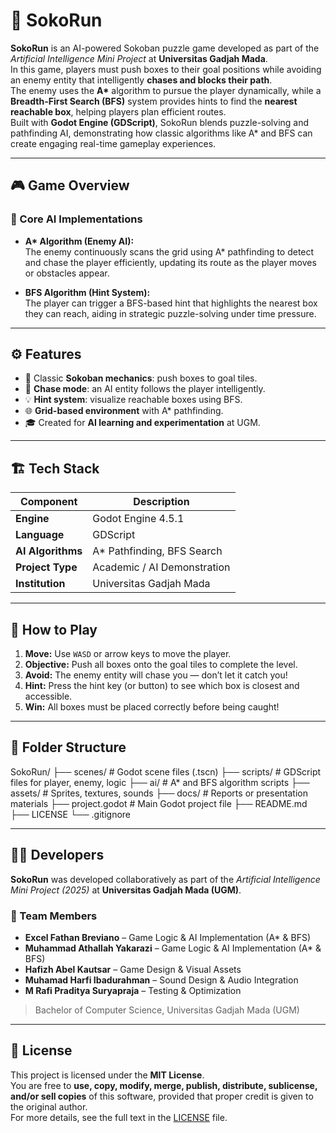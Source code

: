 # 🧩 SokoRun

**SokoRun** is an AI-powered Sokoban puzzle game developed as part of the *Artificial Intelligence Mini Project* at **Universitas Gadjah Mada**.  
In this game, players must push boxes to their goal positions while avoiding an enemy entity that intelligently **chases and blocks their path**.  
The enemy uses the **A\*** algorithm to pursue the player dynamically, while a **Breadth-First Search (BFS)** system provides hints to find the **nearest reachable box**, helping players plan efficient routes.  
Built with **Godot Engine (GDScript)**, SokoRun blends puzzle-solving and pathfinding AI, demonstrating how classic algorithms like A\* and BFS can create engaging real-time gameplay experiences.

---

## 🎮 Game Overview

### 🧠 Core AI Implementations
- **A\* Algorithm (Enemy AI):**  
  The enemy continuously scans the grid using A\* pathfinding to detect and chase the player efficiently, updating its route as the player moves or obstacles appear.

- **BFS Algorithm (Hint System):**  
  The player can trigger a BFS-based hint that highlights the nearest box they can reach, aiding in strategic puzzle-solving under time pressure.

---

## ⚙️ Features
- 🧩 Classic **Sokoban mechanics**: push boxes to goal tiles.
- 👾 **Chase mode**: an AI entity follows the player intelligently.
- 💡 **Hint system**: visualize reachable boxes using BFS.
- 🌐 **Grid-based environment** with A\* pathfinding.
- 🎓 Created for **AI learning and experimentation** at UGM.

---

## 🏗️ Tech Stack
| Component | Description |
|------------|--------------|
| **Engine** | Godot Engine 4.5.1 |
| **Language** | GDScript |
| **AI Algorithms** | A\* Pathfinding, BFS Search |
| **Project Type** | Academic / AI Demonstration |
| **Institution** | Universitas Gadjah Mada |

---

## 🚀 How to Play
1. **Move:** Use `WASD` or arrow keys to move the player.  
2. **Objective:** Push all boxes onto the goal tiles to complete the level.  
3. **Avoid:** The enemy entity will chase you — don’t let it catch you!  
4. **Hint:** Press the hint key (or button) to see which box is closest and accessible.  
5. **Win:** All boxes must be placed correctly before being caught!

---

## 🧩 Folder Structure
SokoRun/
├── scenes/ # Godot scene files (.tscn)
├── scripts/ # GDScript files for player, enemy, logic
├── ai/ # A* and BFS algorithm scripts
├── assets/ # Sprites, textures, sounds
├── docs/ # Reports or presentation materials
├── project.godot # Main Godot project file
├── README.md
├── LICENSE
└── .gitignore


---

## 🧑‍💻 Developers

**SokoRun** was developed collaboratively as part of the *Artificial Intelligence Mini Project (2025)* at **Universitas Gadjah Mada (UGM)**.

### 👥 Team Members
- **Excel Fathan Breviano** – Game Logic & AI Implementation (A* & BFS)
- **Muhammad Athallah Yakarazi** – Game Logic & AI Implementation (A* & BFS)
- **Hafizh Abel Kautsar** – Game Design & Visual Assets  
- **Muhamad Harfi Ibadurahman** – Sound Design & Audio Integration    
- **M Rafi Praditya Suryapraja** – Testing & Optimization  

> Bachelor of Computer Science, Universitas Gadjah Mada (UGM)


---

## 📜 License
This project is licensed under the **MIT License**.  
You are free to **use, copy, modify, merge, publish, distribute, sublicense, and/or sell copies** of this software, provided that proper credit is given to the original author.  
For more details, see the full text in the [LICENSE](LICENSE) file.


